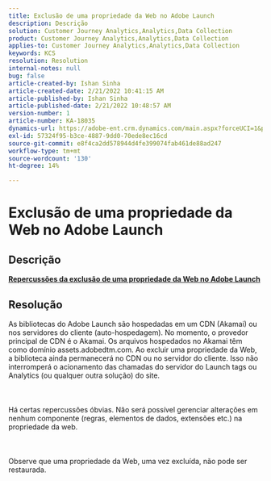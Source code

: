 ```yaml
---
title: Exclusão de uma propriedade da Web no Adobe Launch
description: Descrição
solution: Customer Journey Analytics,Analytics,Data Collection
product: Customer Journey Analytics,Analytics,Data Collection
applies-to: Customer Journey Analytics,Analytics,Data Collection
keywords: KCS
resolution: Resolution
internal-notes: null
bug: false
article-created-by: Ishan Sinha
article-created-date: 2/21/2022 10:41:15 AM
article-published-by: Ishan Sinha
article-published-date: 2/21/2022 10:48:57 AM
version-number: 1
article-number: KA-18035
dynamics-url: https://adobe-ent.crm.dynamics.com/main.aspx?forceUCI=1&pagetype=entityrecord&etn=knowledgearticle&id=8668adc9-0293-ec11-b400-000d3a58fa8c
exl-id: 57324f95-b3ce-4887-9dd0-70ede8ec16cd
source-git-commit: e8f4ca2dd578944d4fe399074fab461de88ad247
workflow-type: tm+mt
source-wordcount: '130'
ht-degree: 14%

---
```


# Exclusão de uma propriedade da Web no Adobe Launch

## Descrição

<u><b>Repercussões da exclusão de uma propriedade da Web no Adobe Launch</b></u>

## Resolução

As bibliotecas do Adobe Launch são hospedadas em um CDN (Akamai) ou nos servidores do cliente (auto-hospedagem). No momento, o provedor principal de CDN é o Akamai. Os arquivos hospedados no Akamai têm como domínio assets.adobedtm.com. Ao excluir uma propriedade da Web, a biblioteca ainda permanecerá no CDN ou no servidor do cliente. Isso não interromperá o acionamento das chamadas do servidor do Launch tags ou Analytics (ou qualquer outra solução) do site.<br><br> <br><br>Há certas repercussões óbvias. Não será possível gerenciar alterações em nenhum componente (regras, elementos de dados, extensões etc.) na propriedade da web.<br><br> <br><br>Observe que uma propriedade da Web, uma vez excluída, não pode ser restaurada.
